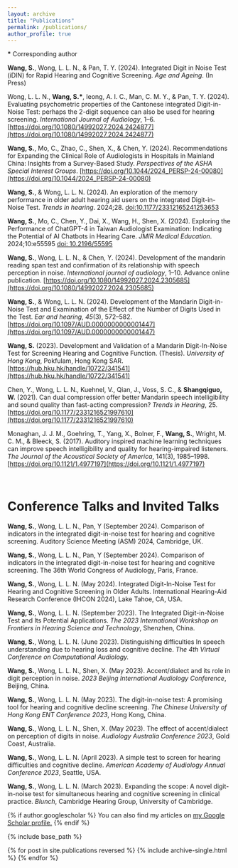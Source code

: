 ```yaml
---
layout: archive
title: "Publications"
permalink: /publications/
author_profile: true
---
```

**\*** Corresponding author

**Wang, S.**, Wong, L. L. N., & Pan, T. Y. (2024). Integrated Digit in Noise Test (iDIN) for Rapid Hearing and Cognitive Screening. *Age and Ageing*. (In Press)

Wong, L. L. N., **Wang, S.\***, Ieong, A. I. C., Man, C. M. Y., & Pan, T. Y. (2024). Evaluating psychometric properties of the Cantonese integrated Digit-in-Noise Test: perhaps the 2-digit sequence can also be used for hearing screening. *International Journal of Audiology*, 1–6. [https://doi.org/10.1080/14992027.2024.2424877](https://doi.org/10.1080/14992027.2024.2424877)

**Wang, S.**, Mo, C., Zhao, C., Shen, X., & Chen, Y. (2024). Recommendations for Expanding the Clinical Role of Audiologists in Hospitals in Mainland China: Insights from a Survey-Based Study. *Perspectives of the ASHA Special Interest Groups*. [https://doi.org/10.1044/2024_PERSP-24-00080](https://doi.org/10.1044/2024_PERSP-24-00080)

**Wang, S.**, & Wong, L. L. N. (2024). An exploration of the memory performance in older adult hearing aid users on the integrated Digit-in-Noise Test. *Trends in hearing*. 2024;28. [doi:10.1177/23312165241253653](https://journals.sagepub.com/doi/10.1177/23312165241253653)

**Wang, S.**, Mo, C., Chen, Y., Dai, X., Wang, H., Shen, X. (2024). Exploring the Performance of ChatGPT-4 in Taiwan Audiologist Examination: Indicating the Potential of AI Chatbots in Hearing Care. *JMIR Medical Education*. 2024;10:e55595 [doi: 10.2196/55595](https://mededu.jmir.org/2024/1/e55595)

**Wang, S.**, Wong, L. L. N., & Chen, Y. (2024). Development of the mandarin reading span test and confirmation of its relationship with speech perception in noise. *International journal of audiology*, 1–10. Advance online publication. [https://doi.org/10.1080/14992027.2024.2305685](https://doi.org/10.1080/14992027.2024.2305685)

**Wang, S.**, & Wong, L. L. N. (2024). Development of the Mandarin Digit-in-Noise Test and Examination of the Effect of the Number of Digits Used in the Test. *Ear and hearing*, *45*(3), 572–582. [https://doi.org/10.1097/AUD.0000000000001447](https://doi.org/10.1097/AUD.0000000000001447)

**Wang, S.** (2023). Development and Validation of a Mandarin Digit-In-Noise Test for Screening Hearing and Cognitive Function. (Thesis). *University of Hong Kong*, Pokfulam, Hong Kong SAR. [https://hub.hku.hk/handle/10722/341541](https://hub.hku.hk/handle/10722/341541)

Chen, Y., Wong, L. L. N., Kuehnel, V., Qian, J., Voss, S. C., & **Shangqiguo, W.** (2021). Can dual compression offer better Mandarin speech intelligibility and sound quality than fast-acting compression? *Trends in Hearing*, 25. [https://doi.org/10.1177/2331216521997610](https://doi.org/10.1177/2331216521997610)

Monaghan, J. J. M., Goehring, T., Yang, X., Bolner, F., **Wang, S.**, Wright, M. C. M., & Bleeck, S. (2017). Auditory inspired machine learning techniques can improve speech intelligibility and quality for hearing-impaired listeners. *The Journal of the Acoustical Society of America*, 141(3), 1985–1998. [https://doi.org/10.1121/1.4977197](https://doi.org/10.1121/1.4977197)

<br>

Conference Talks and Invited Talks
=======

**Wang, S.**, Wong, L. L. N., Pan, Y (September 2024). Comparison of indicators in the integrated digit-in-noise test for hearing and cognitive screening. Auditory Science Meeting (ASM) 2024, Cambridge, UK.

**Wang, S.**, Wong, L. L. N., Pan, Y (September 2024). Comparison of indicators in the integrated digit-in-noise test for hearing and cognitive screening. The 36th World Congress of Audiology, Paris, France.

**Wang, S.**, Wong, L. L. N. (May 2024). Integrated Digit-In-Noise Test for Hearing and Cognitive Screening in Older Adults. International Hearing-Aid Research Conference (IHCON 2024), Lake Tahoe, CA, USA.

**Wang, S.**, Wong, L. L. N. (September 2023). The Integrated Digit-in-Noise Test and Its Potential Applications. *The 2023 International Workshop on Frontiers in Hearing Science and Technology*, Shenzhen, China.

**Wang, S.**, Wong, L. L. N. (June 2023). Distinguishing difficulties In speech understanding due to hearing loss and cognitive decline. *The 4th Virtual Conference on Computational Audiology.*

**Wang, S.**, Wong, L. L. N., Shen, X. (May 2023). Accent/dialect and its role in digit perception in noise. *2023 Beijing International Audiology Conference*, Beijing, China.

**Wang, S.**, Wong, L. L. N. (May 2023). The digit-in-noise test: A promising tool for hearing and cognitive decline screening. *The Chinese University of Hong Kong ENT Conference 2023*, Hong Kong, China.

**Wang, S.**, Wong, L. L. N., Shen, X. (May 2023). The effect of accent/dialect on perception of digits in noise. *Audiology Australia Conference 2023*, Gold Coast, Australia.

**Wang, S.**, Wong, L. L. N. (April 2023). A simple test to screen for hearing difficulties and cognitive decline. *American Academy of Audiology Annual Conference 2023*, Seattle, USA.

**Wang, S.**, Wong, L. L. N. (March 2023). Expanding the scope: A novel digit-in-noise test for simultaneous hearing and cognitive screening in clinical practice. *Blunch*, Cambridge Hearing Group, University of Cambridge.



{% if author.googlescholar %}
  You can also find my articles on <u><a href="{{author.googlescholar}}">my Google Scholar profile</a>.</u>
{% endif %}

{% include base_path %}

{% for post in site.publications reversed %}
  {% include archive-single.html %}
{% endfor %}
